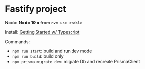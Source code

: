 # Fastify project

Node: **Node 19.x** from `nvm use stable`

Install: [Getting Started w/ Typescript](https://www.fastify.io/docs/latest/Reference/TypeScript/)

Commands:

- `npm run start`: build and run dev mode 
- `npm run build`: build only
- `npx prisma migrate dev`: migrate Db and recreate PrismaClient

